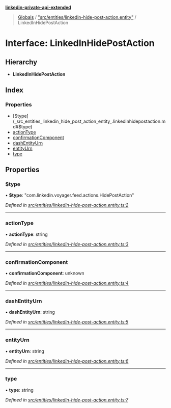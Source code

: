 **[linkedin-private-api-extended](../README.md)**

> [Globals](../globals.md) / ["src/entities/linkedin-hide-post-action.entity"](../modules/_src_entities_linkedin_hide_post_action_entity_.md) / LinkedInHidePostAction

# Interface: LinkedInHidePostAction

## Hierarchy

* **LinkedInHidePostAction**

## Index

### Properties

* [$type](_src_entities_linkedin_hide_post_action_entity_.linkedinhidepostaction.md#$type)
* [actionType](_src_entities_linkedin_hide_post_action_entity_.linkedinhidepostaction.md#actiontype)
* [confirmationComponent](_src_entities_linkedin_hide_post_action_entity_.linkedinhidepostaction.md#confirmationcomponent)
* [dashEntityUrn](_src_entities_linkedin_hide_post_action_entity_.linkedinhidepostaction.md#dashentityurn)
* [entityUrn](_src_entities_linkedin_hide_post_action_entity_.linkedinhidepostaction.md#entityurn)
* [type](_src_entities_linkedin_hide_post_action_entity_.linkedinhidepostaction.md#type)

## Properties

### $type

•  **$type**: \"com.linkedin.voyager.feed.actions.HidePostAction\"

*Defined in [src/entities/linkedin-hide-post-action.entity.ts:2](https://github.com/khanhtranngoccva/linkedin-private-api/blob/a682f4e/src/entities/linkedin-hide-post-action.entity.ts#L2)*

___

### actionType

•  **actionType**: string

*Defined in [src/entities/linkedin-hide-post-action.entity.ts:3](https://github.com/khanhtranngoccva/linkedin-private-api/blob/a682f4e/src/entities/linkedin-hide-post-action.entity.ts#L3)*

___

### confirmationComponent

•  **confirmationComponent**: unknown

*Defined in [src/entities/linkedin-hide-post-action.entity.ts:4](https://github.com/khanhtranngoccva/linkedin-private-api/blob/a682f4e/src/entities/linkedin-hide-post-action.entity.ts#L4)*

___

### dashEntityUrn

•  **dashEntityUrn**: string

*Defined in [src/entities/linkedin-hide-post-action.entity.ts:5](https://github.com/khanhtranngoccva/linkedin-private-api/blob/a682f4e/src/entities/linkedin-hide-post-action.entity.ts#L5)*

___

### entityUrn

•  **entityUrn**: string

*Defined in [src/entities/linkedin-hide-post-action.entity.ts:6](https://github.com/khanhtranngoccva/linkedin-private-api/blob/a682f4e/src/entities/linkedin-hide-post-action.entity.ts#L6)*

___

### type

•  **type**: string

*Defined in [src/entities/linkedin-hide-post-action.entity.ts:7](https://github.com/khanhtranngoccva/linkedin-private-api/blob/a682f4e/src/entities/linkedin-hide-post-action.entity.ts#L7)*
